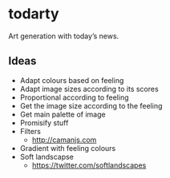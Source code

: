 # todarty
Art generation with today’s news.

## Ideas
- Adapt colours based on feeling
- Adapt image sizes according to its scores
- Proportional according to feeling
- Get the image size according to the feeling
- Get main palette of image
- Promisify stuff
- Filters
  - http://camanjs.com
- Gradient with feeling colours
- Soft landscapse
  - https://twitter.com/softlandscapes
